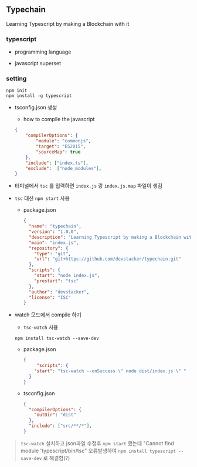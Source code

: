 ## Typechain

Learning Typescript by making a Blockchain with it



### typescript

- programming language

- javascript superset



### setting

```shell
npm init
npm install -g typescript
```

- tsconfig.json 생성

  - how to compile the javascript

  ```json
  {
      "compilerOptions": {
          "module": "commonjs",
          "target": "ES2015",
          "sourceMap": true
      },
      "include": ["index.ts"],
      "exclude":  ["node_modules"],
  }
  ```

  

- 터미널에서 `tsc` 를 입력하면 `index.js` 랑 `index.js.map` 파일이 생김

- `tsc` 대신 `npm start` 사용

  - package.json

    ```json
    {
      "name": "typechain",
      "version": "1.0.0",
      "description": "Learning Typescript by making a Blockchain with it",
      "main": "index.js",
      "repository": {
        "type": "git",
        "url": "git+https://github.com/devstacker/typechain.git"
      },
      "scripts": {
        "start": "node index.js",
        "prestart": "tsc"
      },
      "author": "devstacker",
      "license": "ISC"
    }
    
    ```

-  watch 모드에서 compile 하기
     - `tsc-watch` 사용

      ```shell
      npm install tsc-watch --save-dev
      ```

     - package.json

       ```json
       {
            "scripts": {
           "start": "tsc-watch --onSuccess \" node dist/index.js \" "
         }
       }
       ```

     - tsconfig.json

       ```json
       {
         "compilerOptions": {
           "outDir": "dist"
         },
         "include": ["src/**/*"],
       }
       ```

  

  > `tsc-watch` 설치하고 json파일 수정후 `npm start` 했는데 "Cannot find module 'typescript/bin/tsc" 오류발생하여  `npm install typescript --save-dev` 로 해결함(?)
